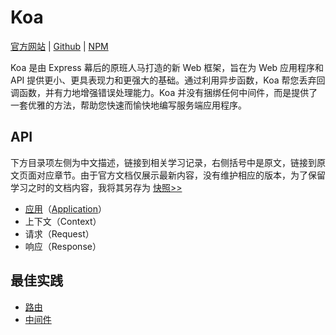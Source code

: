 # Koa

[官方网站](https://koajs.com) | [Github](https://github.com/koajs) | [NPM](https://www.npmjs.com/package/koa)

Koa 是由 Express 幕后的原班人马打造的新 Web 框架，旨在为 Web 应用程序和 API 提供更小、更具表现力和更强大的基础。通过利用异步函数，Koa 帮您丢弃回调函数，并有力地增强错误处理能力。Koa 并没有捆绑任何中间件，而是提供了一套优雅的方法，帮助您快速而愉快地编写服务端应用程序。

## API

下方目录项左侧为中文描述，链接到相关学习记录，右侧括号中是原文，链接到原文页面对应章节。由于官方文档仅展示最新内容，没有维护相应的版本，为了保留学习之时的文档内容，我将其另存为 [快照>>](./snapshoot/)

- [应用](./API/Application.md)（[Application](https://koajs.com/#application)）
- 上下文（Context）
- 请求（Request）
- 响应（Response）

## 最佳实践

- [路由](./最佳实践/路由.md)
- [中间件](./最佳实践/中间件实践.md)

<!-- https://github.com/koajs/koa/wiki -->
<!-- https://github.com/koajs/examples -->
